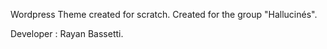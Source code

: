 Wordpress Theme created for scratch.
Created for the group "Hallucinés".

Developer : Rayan Bassetti.